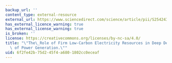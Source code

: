 ```yaml
---
backup_url: ''
content_type: external-resource
external_url: https://www.sciencedirect.com/science/article/pii/S2542435118303866
has_external_licence_warning: true
has_external_license_warning: true
is_broken: ''
license: https://creativecommons.org/licenses/by-nc-sa/4.0/
title: "\"The\_Role of Firm Low-Carbon Electricity Resources in Deep Decarbonization\
  \ of Power Generation.\""
uid: 6f2fe42b-75d2-45f4-a680-1802cc0eceaf
---
```

